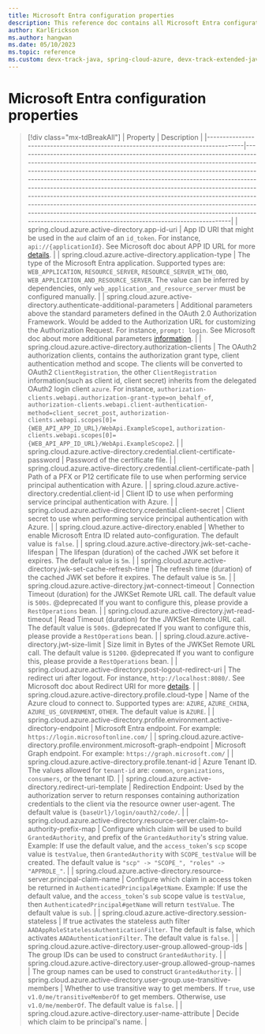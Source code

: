 ```yaml
---
title: Microsoft Entra configuration properties
description: This reference doc contains all Microsoft Entra configuration properties.
author: KarlErickson
ms.author: hangwan
ms.date: 05/10/2023
ms.topic: reference
ms.custom: devx-track-java, spring-cloud-azure, devx-track-extended-java
---
```


# Microsoft Entra configuration properties

> [!div class="mx-tdBreakAll"]
> | Property                                                                          | Description                                                                                                                                                                                                                                                                                                                                                                                                                                                                                                                                                                                                                                                       |
> |-----------------------------------------------------------------------------------|-------------------------------------------------------------------------------------------------------------------------------------------------------------------------------------------------------------------------------------------------------------------------------------------------------------------------------------------------------------------------------------------------------------------------------------------------------------------------------------------------------------------------------------------------------------------------------------------------------------------------------------------------------------------|
> | spring.cloud.azure.active-directory.app-id-uri                                    | App ID URI that might be used in the `aud` claim of an `id_token`. For instance, `api://{applicationId}`. See Microsoft doc about APP ID URL for more [details](/azure/active-directory/develop/security-best-practices-for-app-registration#application-id-uri).                                                                                                                                                                                                                                                                                                                                                                                                 |
> | spring.cloud.azure.active-directory.application-type                              | The type of the Microsoft Entra application. Supported types are: `WEB_APPLICATION`, `RESOURCE_SERVER`, `RESOURCE_SERVER_WITH_OBO`, `WEB_APPLICATION_AND_RESOURCE_SERVER`. The value can be inferred by dependencies, only `web_application_and_resource_server` must be configured manually.                                                                                                                                                                                                                                                                                                                                                                     |
> | spring.cloud.azure.active-directory.authenticate-additional-parameters            | Additional parameters above the standard parameters defined in the OAuth 2.0 Authorization Framework. Would be added to the Authorization URL for customizing the Authorization Request. For instance, `prompt: login`. See Microsoft doc about more additional parameters [information](/azure/active-directory/develop/v2-oauth2-auth-code-flow#request-an-authorization-code).                                                                                                                                                                                                                                                                                 |
> | spring.cloud.azure.active-directory.authorization-clients                         | The OAuth2 authorization clients, contains the authorization grant type, client authentication method and scope. The clients will be converted to OAuth2 `ClientRegistration`, the other `ClientRegistration` information(such as client id, client secret) inherits from the delegated OAuth2 login client `azure`. For instance, `authorization-clients.webapi.authorization-grant-type=on_behalf_of`, `authorization-clients.webapi.client-authentication-method=client_secret_post`, `authorization-clients.webapi.scopes[0]={WEB_API_APP_ID_URL}/WebApi.ExampleScope1`, `authorization-clients.webapi.scopes[0]={WEB_API_APP_ID_URL}/WebApi.ExampleScope2`.  |
> | spring.cloud.azure.active-directory.credential.client-certificate-password        | Password of the certificate file.                                                                                                                                                                                                                                                                                                                                                                                                                                                                                                                                                                                                                                 |
> | spring.cloud.azure.active-directory.credential.client-certificate-path            | Path of a PFX or P12 certificate file to use when performing service principal authentication with Azure.                                                                                                                                                                                                                                                                                                                                                                                                                                                                                                                                                         |
> | spring.cloud.azure.active-directory.credential.client-id                          | Client ID to use when performing service principal authentication with Azure.                                                                                                                                                                                                                                                                                                                                                                                                                                                                                                                                                                                     |
> | spring.cloud.azure.active-directory.credential.client-secret                      | Client secret to use when performing service principal authentication with Azure.                                                                                                                                                                                                                                                                                                                                                                                                                                                                                                                                                                                 |
> | spring.cloud.azure.active-directory.enabled                                       | Whether to enable Microsoft Entra ID related auto-configuration. The default value is `false`.                                                                                                                                                                                                                                                                                                                                                                                                                                                                                                                                                                    |
> | spring.cloud.azure.active-directory.jwk-set-cache-lifespan                        | The lifespan (duration) of the cached JWK set before it expires. The default value is `5m`.                                                                                                                                                                                                                                                                                                                                                                                                                                                                                                                                                                       |
> | spring.cloud.azure.active-directory.jwk-set-cache-refresh-time                    | The refresh time (duration) of the cached JWK set before it expires. The default value is `5m`.                                                                                                                                                                                                                                                                                                                                                                                                                                                                                                                                                                   |
> | spring.cloud.azure.active-directory.jwt-connect-timeout                           | Connection Timeout (duration) for the JWKSet Remote URL call. The default value is `500s`. @deprecated If you want to configure this, please provide a `RestOperations` bean.                                                                                                                                                                                                                                                                                                                                                                                                                                                                                     |
> | spring.cloud.azure.active-directory.jwt-read-timeout                              | Read Timeout (duration) for the JWKSet Remote URL call. The default value is `500s`. @deprecated If you want to configure this, please provide a `RestOperations` bean.                                                                                                                                                                                                                                                                                                                                                                                                                                                                                           |
> | spring.cloud.azure.active-directory.jwt-size-limit                                | Size limit in Bytes of the JWKSet Remote URL call. The default value is `51200`. @deprecated If you want to configure this, please provide a `RestOperations` bean.                                                                                                                                                                                                                                                                                                                                                                                                                                                                                               |
> | spring.cloud.azure.active-directory.post-logout-redirect-uri                      | The redirect uri after logout. For instance, `http://localhost:8080/`. See Microsoft doc about Redirect URI for more [details](/azure/active-directory/develop/security-best-practices-for-app-registration#redirect-uri).                                                                                                                                                                                                                                                                                                                                                                                                                                        |
> | spring.cloud.azure.active-directory.profile.cloud-type                            | Name of the Azure cloud to connect to. Supported types are: `AZURE`, `AZURE_CHINA`, `AZURE_US_GOVERNMENT`, `OTHER`. The default value is `AZURE`.                                                                                                                                                                                                                                                                                                                                                                                                                                                                                                                 |
> | spring.cloud.azure.active-directory.profile.environment.active-directory-endpoint | Microsoft Entra endpoint. For example: `https://login.microsoftonline.com/`                                                                                                                                                                                                                                                                                                                                                                                                                                                                                                                                                                                       |
> | spring.cloud.azure.active-directory.profile.environment.microsoft-graph-endpoint  | Microsoft Graph endpoint. For example: `https://graph.microsoft.com/`                                                                                                                                                                                                                                                                                                                                                                                                                                                                                                                                                                                             |
> | spring.cloud.azure.active-directory.profile.tenant-id                             | Azure Tenant ID. The values allowed for `tenant-id` are: `common`, `organizations`, `consumers`, or the tenant ID.                                                                                                                                                                                                                                                                                                                                                                                                                                                                                                                                                |
> | spring.cloud.azure.active-directory.redirect-uri-template                         | Redirection Endpoint: Used by the authorization server to return responses containing authorization credentials to the client via the resource owner user-agent. The default value is `{baseUrl}/login/oauth2/code/`.                                                                                                                                                                                                                                                                                                                                                                                                                                             |
> | spring.cloud.azure.active-directory.resource-server.claim-to-authority-prefix-map | Configure which claim will be used to build `GrantedAuthority`, and prefix of the `GrantedAuthority`'s string value. Example: If use the default value, and the `access_token`'s `scp` scope value is `testValue`, then `GrantedAuthority` with `SCOPE_testValue` will be created. The default value is `"scp" -> "SCOPE_", "roles" -> "APPROLE_"`.                                                                                                                                                                                                                                                                                                               |
> | spring.cloud.azure.active-directory.resource-server.principal-claim-name          | Configure which claim in access token be returned in `AuthenticatedPrincipal#getName`. Example: If use the default value, and the `access_token`'s `sub` scope value is `testValue`, then `AuthenticatedPrincipal#getName` will return `testValue`. The default value is `sub`.                                                                                                                                                                                                                                                                                                                                                                                   |
> | spring.cloud.azure.active-directory.session-stateless                             | If true activates the stateless auth filter `AADAppRoleStatelessAuthenticationFilter`. The default is false, which activates `AADAuthenticationFilter`. The default value is `false`.                                                                                                                                                                                                                                                                                                                                                                                                                                                                             |
> | spring.cloud.azure.active-directory.user-group.allowed-group-ids                  | The group IDs can be used to construct `GrantedAuthority`.                                                                                                                                                                                                                                                                                                                                                                                                                                                                                                                                                                                                        |
> | spring.cloud.azure.active-directory.user-group.allowed-group-names                | The group names can be used to construct `GrantedAuthority`.                                                                                                                                                                                                                                                                                                                                                                                                                                                                                                                                                                                                      |
> | spring.cloud.azure.active-directory.user-group.use-transitive-members             | Whether to use transitive way to get members. If `true`, use `v1.0/me/transitiveMemberOf` to get members. Otherwise, use `v1.0/me/memberOf`. The default value is `false`.                                                                                                                                                                                                                                                                                                                                                                                                                                                                                        |
> | spring.cloud.azure.active-directory.user-name-attribute                           | Decide which claim to be principal's name.                                                                                                                                                                                                                                                                                                                                                                                                                                                                                                                                                                                                                        |
